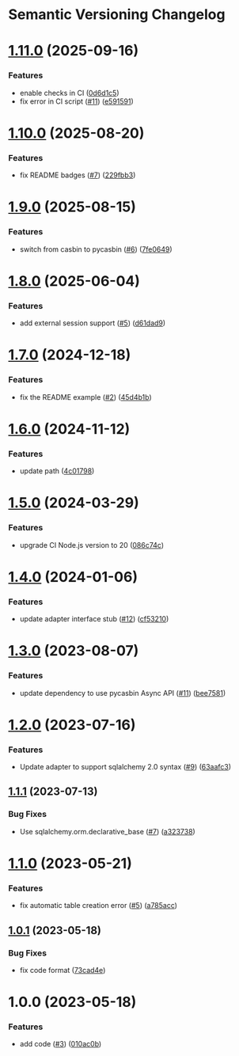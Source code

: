 # Semantic Versioning Changelog

# [1.11.0](https://github.com/officialpycasbin/async-sqlalchemy-adapter/compare/v1.10.0...v1.11.0) (2025-09-16)


### Features

* enable checks in CI ([0d6d1c5](https://github.com/officialpycasbin/async-sqlalchemy-adapter/commit/0d6d1c5e1836efa336a74f7d1b987771a6e779a0))
* fix error in CI script ([#11](https://github.com/officialpycasbin/async-sqlalchemy-adapter/issues/11)) ([e591591](https://github.com/officialpycasbin/async-sqlalchemy-adapter/commit/e591591e59277de7a855ef3dc4af115425183712))

# [1.10.0](https://github.com/officialpycasbin/async-sqlalchemy-adapter/compare/v1.9.0...v1.10.0) (2025-08-20)


### Features

* fix README badges ([#7](https://github.com/officialpycasbin/async-sqlalchemy-adapter/issues/7)) ([229fbb3](https://github.com/officialpycasbin/async-sqlalchemy-adapter/commit/229fbb39bd4584d38cf9bd28ce573d18664ca243))

# [1.9.0](https://github.com/officialpycasbin/async-sqlalchemy-adapter/compare/v1.8.0...v1.9.0) (2025-08-15)


### Features

* switch from casbin to pycasbin ([#6](https://github.com/officialpycasbin/async-sqlalchemy-adapter/issues/6)) ([7fe0649](https://github.com/officialpycasbin/async-sqlalchemy-adapter/commit/7fe06497c78c99d51f898b1cf56796f920c46528))

# [1.8.0](https://github.com/officialpycasbin/async-sqlalchemy-adapter/compare/v1.7.0...v1.8.0) (2025-06-04)


### Features

* add external session support ([#5](https://github.com/officialpycasbin/async-sqlalchemy-adapter/issues/5)) ([d61dad9](https://github.com/officialpycasbin/async-sqlalchemy-adapter/commit/d61dad987dc1a2d5db2f9fe28bba4300f9cc7eb9))

# [1.7.0](https://github.com/officialpycasbin/async-sqlalchemy-adapter/compare/v1.6.0...v1.7.0) (2024-12-18)


### Features

* fix the README example ([#2](https://github.com/officialpycasbin/async-sqlalchemy-adapter/issues/2)) ([45d4b1b](https://github.com/officialpycasbin/async-sqlalchemy-adapter/commit/45d4b1b2f9f094ee34913b5f900d7cee5ada23dc))

# [1.6.0](https://github.com/officialpycasbin/async-sqlalchemy-adapter/compare/v1.5.0...v1.6.0) (2024-11-12)


### Features

* update path ([4c01798](https://github.com/officialpycasbin/async-sqlalchemy-adapter/commit/4c01798d7ad27c74da24a4e27bac673538dca079))

# [1.5.0](https://github.com/officialpycasbin/async-sqlalchemy-adapter/compare/v1.4.0...v1.5.0) (2024-03-29)


### Features

* upgrade CI Node.js version to 20 ([086c74c](https://github.com/officialpycasbin/async-sqlalchemy-adapter/commit/086c74cc8869f292533c1e082fe5b138e140fffe))

# [1.4.0](https://github.com/officialpycasbin/async-sqlalchemy-adapter/compare/v1.3.0...v1.4.0) (2024-01-06)


### Features

* update adapter interface stub ([#12](https://github.com/officialpycasbin/async-sqlalchemy-adapter/issues/12)) ([cf53210](https://github.com/officialpycasbin/async-sqlalchemy-adapter/commit/cf532104a94ac4bc9dd0f622a724acaa0f12a9b7))

# [1.3.0](https://github.com/officialpycasbin/async-sqlalchemy-adapter/compare/v1.2.0...v1.3.0) (2023-08-07)


### Features

* update dependency to use pycasbin Async API ([#11](https://github.com/officialpycasbin/async-sqlalchemy-adapter/issues/11)) ([bee7581](https://github.com/officialpycasbin/async-sqlalchemy-adapter/commit/bee7581172770e6b58a6da0043a7fa78e9d70ad1))

# [1.2.0](https://github.com/officialpycasbin/async-sqlalchemy-adapter/compare/v1.1.1...v1.2.0) (2023-07-16)


### Features

* Update adapter to support sqlalchemy 2.0 syntax ([#9](https://github.com/officialpycasbin/async-sqlalchemy-adapter/issues/9)) ([63aafc3](https://github.com/officialpycasbin/async-sqlalchemy-adapter/commit/63aafc3775784c4fa5324b4a2c87468a2eb5b39d))

## [1.1.1](https://github.com/officialpycasbin/async-sqlalchemy-adapter/compare/v1.1.0...v1.1.1) (2023-07-13)


### Bug Fixes

* Use sqlalchemy.orm.declarative_base ([#7](https://github.com/officialpycasbin/async-sqlalchemy-adapter/issues/7)) ([a323738](https://github.com/officialpycasbin/async-sqlalchemy-adapter/commit/a3237386df6f332cf7494f6c8bf52a1e350ce391))

# [1.1.0](https://github.com/officialpycasbin/async-sqlalchemy-adapter/compare/v1.0.1...v1.1.0) (2023-05-21)


### Features

* fix automatic table creation error ([#5](https://github.com/officialpycasbin/async-sqlalchemy-adapter/issues/5)) ([a785acc](https://github.com/officialpycasbin/async-sqlalchemy-adapter/commit/a785acc1c987a3a16317ed1f8376600ef3ceb179))

## [1.0.1](https://github.com/officialpycasbin/async-sqlalchemy-adapter/compare/v1.0.0...v1.0.1) (2023-05-18)


### Bug Fixes

* fix code format ([73cad4e](https://github.com/officialpycasbin/async-sqlalchemy-adapter/commit/73cad4eecb8221b3ac64d628c7df5d777b0d8a74))

# 1.0.0 (2023-05-18)


### Features

* add code ([#3](https://github.com/officialpycasbin/async-sqlalchemy-adapter/issues/3)) ([010ac0b](https://github.com/officialpycasbin/async-sqlalchemy-adapter/commit/010ac0bc28428c48fc9693c862351740afdeebba))
